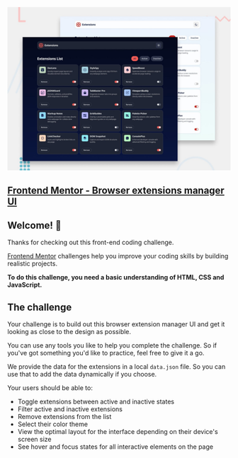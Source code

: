 ![Design preview for the Browser extensions manager UI coding challenge](./preview.jpg)

## <a target="_blank" href="https://alyssondemari.github.io/Browser-extension-manager-UI/">Frontend Mentor - Browser extensions manager UI</a>

## Welcome! 👋

Thanks for checking out this front-end coding challenge.

[Frontend Mentor](https://www.frontendmentor.io) challenges help you improve your coding skills by building realistic projects.

**To do this challenge, you need a basic understanding of HTML, CSS and JavaScript.**

## The challenge

Your challenge is to build out this browser extension manager UI and get it looking as close to the design as possible.

You can use any tools you like to help you complete the challenge. So if you've got something you'd like to practice, feel free to give it a go.

We provide the data for the extensions in a local `data.json` file. So you can use that to add the data dynamically if you choose.

Your users should be able to: 

- Toggle extensions between active and inactive states
- Filter active and inactive extensions
- Remove extensions from the list
- Select their color theme
- View the optimal layout for the interface depending on their device's screen size
- See hover and focus states for all interactive elements on the page
